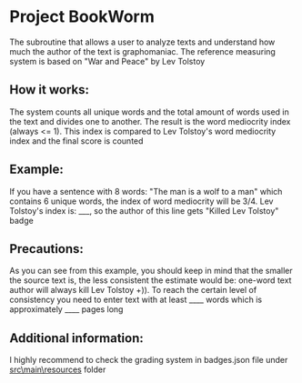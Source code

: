 # Project BookWorm
The subroutine that allows a user to analyze texts and understand how much the author of the text is graphomaniac. The reference measuring system is based on "War and Peace" by Lev Tolstoy

## How it works:
The system counts all unique words and the total amount of words used in the text and divides one to another. The result is the word mediocrity index (always <= 1). This index is compared to Lev Tolstoy's word mediocrity index and the final score is counted

## Example: 
If you have a sentence with 8 words: "The man is a wolf to a man" which contains 6 unique words, the index of word mediocrity will be 3/4. Lev Tolstoy's index is: ___, so the author of this line gets "Killed Lev Tolstoy" badge

## Precautions:
As you can see from this example, you should keep in mind that the smaller the source text is, the less consistent the estimate would be: one-word text author will always kill Lev Tolstoy +)). To reach the certain level of consistency you need to enter text with at least ____ words which is approximately ____ pages long

## Additional information:
I highly recommend to check the grading system in badges.json file under [src\main\resources](../master/src/main/resources/badges.json) folder

